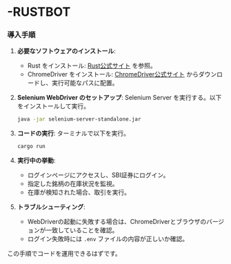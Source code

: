 # -RUSTBOT
### 導入手順

1. **必要なソフトウェアのインストール**:
   - Rust をインストール: [Rust公式サイト](https://www.rust-lang.org/) を参照。
   - ChromeDriver をインストール: [ChromeDriver公式サイト](https://chromedriver.chromium.org/downloads) からダウンロードし、実行可能なパスに配置。

3. **Selenium WebDriver のセットアップ**:
   Selenium Server を実行する。以下をインストールして実行。

   ```bash
   java -jar selenium-server-standalone.jar
   ```

4. **コードの実行**:
   ターミナルで以下を実行。

   ```bash
   cargo run
   ```

5. **実行中の挙動**:
   - ログインページにアクセスし、SBI証券にログイン。
   - 指定した銘柄の在庫状況を監視。
   - 在庫が検知された場合、取引を実行。

6. **トラブルシューティング**:
   - WebDriverの起動に失敗する場合は、ChromeDriverとブラウザのバージョンが一致していることを確認。
   - ログイン失敗時には `.env` ファイルの内容が正しいか確認。

この手順でコードを運用できるはずです。
